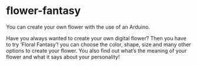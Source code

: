 # flower-fantasy

You can create your own flower with the use of an Arduino. 

Have you always wanted to create your own digital flower? Then you have to try ‘Floral Fantasy’! you can choose the color, shape, size and many other options to create your flower. You also find out what’s the meaning of your flower and what it says about your personality!
